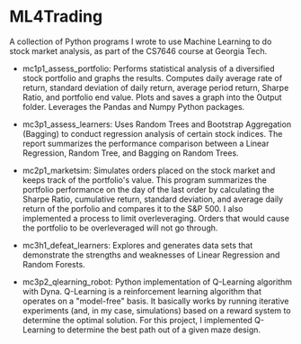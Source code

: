 # ML4Trading
A collection of Python programs I wrote to use Machine Learning to do stock market analysis, as part of the CS7646 course at Georgia Tech.

* mc1p1_assess_portfolio: Performs statistical analysis of a diversified stock portfolio and graphs the results. Computes daily average rate of return, standard deviation of daily return, average period return, Sharpe Ratio, and portfolio end value. Plots and saves a graph into the Output folder. Leverages the Pandas and Numpy Python packages.

* mc3p1_assess_learners: Uses Random Trees and Bootstrap Aggregation (Bagging) to conduct regression analysis of certain stock indices. The report summarizes the performance comparison between a Linear Regression, Random Tree, and Bagging on Random Trees.

* mc2p1_marketsim: Simulates orders placed on the stock market and keeps track of the portfolio's value. This program summarizes the portfolio performance on the day of the last order by calculating the Sharpe Ratio, cumulative return, standard deviation, and average daily return of the porfolio and compares it to the S&P 500. I also implemented a process to limit overleveraging. Orders that would cause the portfolio to be overleveraged will not go through.

* mc3h1_defeat_learners: Explores and generates data sets that demonstrate the strengths and weaknesses of Linear Regression and Random Forests. 

* mc3p2_qlearning_robot: Python implementation of Q-Learning algorithm with Dyna. Q-Learning is a reinforcement learning algorithm that operates on a "model-free" basis. It basically works by running iterative experiments (and, in my case, simulations) based on a reward system to determine the optimal solution. For this project, I implemented Q-Learning to determine the best path out of a given maze design.
